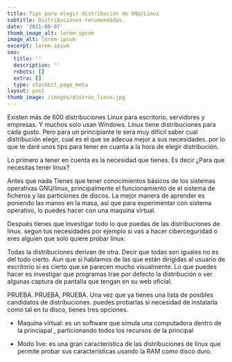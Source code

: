 ```yaml
---
title: Tips para elegir distribución de GNU/Linux
subtitle: Distribuciones recomendadas.
date: '2021-08-07'
thumb_image_alt: lorem-ipsum
image_alt: lorem-ipsum
excerpt: lorem-ipsum
seo:
  title: ''
  description: ''
  robots: []
  extra: []
  type: stackbit_page_meta
layout: post
thumb_image: /images/distros_linux.jpg
---
```

Existen más de 600 distribuciones Linux para escritorio, servidores y empresas. Y muchos solo usan Windows. Linux tiene distribuciones para cada gusto. Pero para un principiante le sera muy difícil saber cual distribución elegir, cual es el que se adecua mejor a sus necesidades. por lo que te daré unos tips para tener en cuanta a la hora de elegir distribución.

Lo primero a tener en cuenta es la necesidad que tienes. Es decir ¿Para que necesitas tener linux?

Antes que nada Tienes que tener conocimientos básicos de los sistemas operativas GNU/linux, principalmente el funcionamiento de el sistema de ficheros y las particiones de discos. La mejor manera de aprender es poniendo las manos en la masa, así que para experimentar con sistema operativo, lo puedes hacer con una maquina virtual.

Después tienes que investigar todo lo que puedas de las distribuciones de linux. segun tus necesidades por ejemplo si vas a hacer ciberceguridad o eres alguien que solo quiere probar linux.

Todas la distribuciones derivan de otra. Decir que todas son iguales no es del todo cierto. Aun que si hablamos de las que están dirigidas al usuario de escritorio si es cierto que se parecen mucho visualmente. Lo que puedes hacer es investigar que programas trae por defecto la distribución o ver algunas captura de pantalla que tengan en su web oficial.

PRUEBA. PRUEBA, PRUEBA. Una vez que ya tienes una lista de posibles candidatos de distribuciones. puedes probarlas si necesidad de instalarla como tal en tu disco, tienes tres opciones.

*   Maquina virtual: es un software que simula una computadora dentro de la princiapal , particionando todos los recursos de la principal 

*   Modo live: es una gran característica de las distribuciones de linux que permite probar sus características usando la RAM como disco duro.
